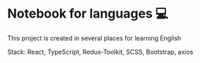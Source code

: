 # Notebook for languages &#128187;

This project is created in several places for learning English

Stack: React, TypeScript, Redux-Toolkit, SCSS, Bootstrap, axios
